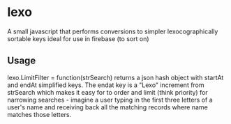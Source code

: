 # lexo
A small javascript that performs conversions to simpler lexocographically sortable keys ideal for use in firebase (to sort on)

## Usage

lexo.LimitFilter = function(strSearch) returns a json hash object with startAt and endAt simplified keys. The endat key is a "Lexo" increment from strSearch which makes it easy for to order and limit (think priority) for narrowing searches - imagine a user typing in the first three letters of a user's name and receiving back all the matching records where name matches those letters.



